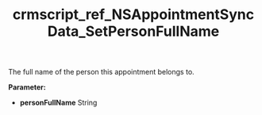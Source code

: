 ﻿---
title: crmscript_ref_NSAppointmentSyncData_SetPersonFullName
description: NSAppointmentSyncData.SetPersonFullName(String personFullName)
intellisense: NSAppointmentSyncData.SetPersonFullName
keywords: NSAppointmentSyncData, GetPersonFullName
so.topic: reference
---

The full name of the person this appointment belongs to.

**Parameter:** 
 - **personFullName** String

